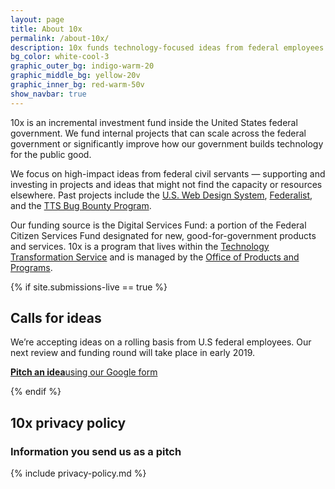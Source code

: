 ```yaml
---
layout: page
title: About 10x
permalink: /about-10x/
description: 10x funds technology-focused ideas from federal employees with an aim to improve the experience all people have with our government.
bg_color: white-cool-3
graphic_outer_bg: indigo-warm-20
graphic_middle_bg: yellow-20v
graphic_inner_bg: red-warm-50v
show_navbar: true
---
```


10x is an incremental investment fund inside the United States federal government. We fund internal projects that can scale across the federal government or significantly improve how our government builds technology for the public good.

We focus on high-impact ideas from federal civil servants — supporting and investing in projects and ideas that might not find the capacity or resources elsewhere. Past projects include the [U.S. Web Design System](https://designsystem.digital.gov), [Federalist](https://federalist.18f.gov), and the [TTS Bug Bounty Program](https://hackerone.com/tts).

Our funding source is the Digital Services Fund: a portion of the Federal Citizen Services Fund designated for new, good-for-government products and services. 10x is a program that lives within the [Technology Transformation Service](https://www.gsa.gov/about-us/organization/federal-acquisition-service/technology-transformation-services) and is managed by the [Office of Products and Programs](https://www.gsa.gov/about-us/organization/federal-acquisition-service/technology-transformation-services/office-of-products-and-programs).

{% if site.submissions-live == true %}

<h2 class="docs-h2">Calls for ideas</h2>

We’re accepting ideas on a rolling basis from U.S federal employees. Our next review and funding round will take place in early 2019.

<div class="g-row tablet:display-flex tablet:align-items-center clearfix margin-top-2 tablet:margin-top-3">
  <a href="{{ site.submission_form }}" class="g-col tablet:g-col-auto background-color-red-warm-50v color-white padding-2 border-radius-small tablet:margin-right-5 text-decoration-none hover:background-color-indigo-warm-50v text-align-center margin-top-2 tablet:margin-top-0"><strong class="tablet:font-sans-8">Pitch an idea</strong><span class="font-sans-6 font-weight-300 display-block color-white">using our Google form</span></a>
</div>

{% endif %}



<h2 class="docs-h2">10x privacy policy</h2>

### Information you send us as a pitch

{% include privacy-policy.md %}
